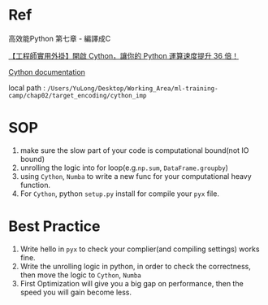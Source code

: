 # Ref

高效能Python 第七章 - 編譯成C

[【工程師實用外掛】開啟 Cython，讓你的 Python 運算速度提升 36 倍！](https://buzzorange.com/techorange/2019/08/05/cython-raise-speed-of-python/)

[Cython documentation](https://cython.readthedocs.io/en/latest/src/tutorial/cython_tutorial.html#the-basics-of-cython)


local path : `/Users/YuLong/Desktop/Working_Area/ml-training-camp/chap02/target_encoding/cython_imp`

# SOP

1. make sure the slow part of your code is computational bound(not IO bound)
2. unrolling the logic into for loop(e.g.`np.sum`, `DataFrame.groupby`)
3. using `Cython`, `Numba` to write a new func for your computational heavy function.
4. For `Cython`, python `setup.py` install for compile your `pyx` file.

# Best Practice

1. Write hello in `pyx` to check your complier(and compiling settings) works fine.
2. Write the unrolling logic in python, in order to check the correctness, then move the logic to `Cython`, `Numba`
3. First Optimization will give you a big gap on performance, then the speed you will gain become less.


